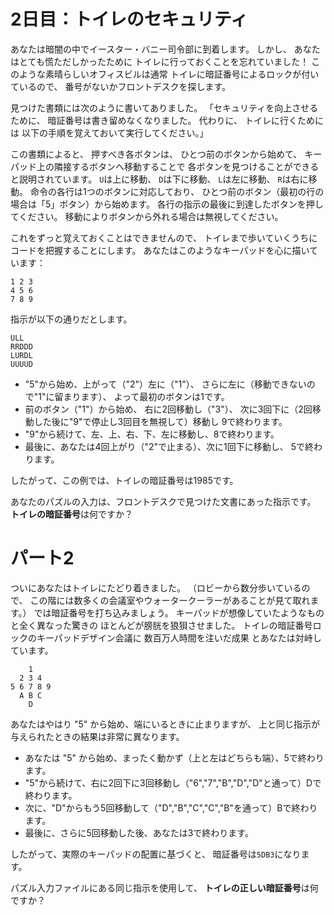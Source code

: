 # 2日目：トイレのセキュリティ #

あなたは暗闇の中でイースター・バニー司令部に到着します。
しかし、
あなたはとても慌ただしかったために
トイレに行っておくことを忘れていました！
このような素晴らしいオフィスビルは通常
トイレに暗証番号によるロックが付いているので、
番号がないかフロントデスクを探します。

見つけた書類には次のように書いてありました。
「セキュリティを向上させるために、
暗証番号は書き留めなくなりました。
代わりに、
トイレに行くためには
以下の手順を覚えておいて実行してください。」

この書類によると、
押すべき各ボタンは、
ひとつ前のボタンから始めて、
キーパッド上の隣接するボタンへ移動することで
各ボタンを見つけることができると説明されています。
`U`は上に移動、
`D`は下に移動、
`L`は左に移動、
`R`は右に移動。
命令の各行は1つのボタンに対応しており、
ひとつ前のボタン（最初の行の場合は「5」ボタン）から始めます。
各行の指示の最後に到達したボタンを押してください。
移動によりボタンから外れる場合は無視してください。

これをずっと覚えておくことはできませんので、
トイレまで歩いていくうちにコードを把握することにします。
あなたはこのようなキーパッドを心に描いています：

~~~
1 2 3
4 5 6
7 8 9
~~~

指示が以下の通りだとします。

~~~
ULL
RRDDD
LURDL
UUUUD
~~~
- "5"から始め、上がって（"2"）左に（"1"）、
さらに左に（移動できないので"1"に留まります）、
よって最初のボタンは1です。
- 前のボタン（"1"）から始め、
右に2回移動し（"3"）、
次に3回下に（2回移動した後に"9"で停止し3回目を無視して）移動し
9で終わります。
- "9"から続けて、左、上、右、下、左に移動し、8で終わります。
- 最後に、あなたは4回上がり（"2"で止まる）、次に1回下に移動し、
5で終わります。

したがって、この例では、トイレの暗証番号は1985です。

あなたのパズルの入力は、フロントデスクで見つけた文書にあった指示です。
**トイレの暗証番号**は何ですか？

# パート2 #

ついにあなたはトイレにたどり着きました。
（ロビーから数分歩いているので、
この階には数多くの会議室やウォータークーラーがあることが見て取れます。）
では暗証番号を打ち込みましょう。
キーパッドが想像していたようなものと全く異なった驚きの
ほとんどが膀胱を狼狽させました。
トイレの暗証番号ロックのキーパッドデザイン会議に
数百万人時間を注いだ成果
とあなたは対峙しています。

~~~
    1
  2 3 4
5 6 7 8 9
  A B C
    D
~~~

あなたはやはり "5" から始め、端にいるときに止まりますが、
上と同じ指示が与えられたときの結果は非常に異なります。

- あなたは "5" から始め、まったく動かず（上と左はどちらも端）、5で終わります。
- "5"から続けて、右に2回下に3回移動し（"6","7","B","D","D"と通って）Dで終わります。
- 次に、"D"からもう5回移動して（"D","B","C","C","B"を通って）Bで終わります。
- 最後に、さらに5回移動した後、あなたは3で終わります。

したがって、実際のキーパッドの配置に基づくと、
暗証番号は`5DB3`になります。

パズル入力ファイルにある同じ指示を使用して、
**トイレの正しい暗証番号**は何ですか？
